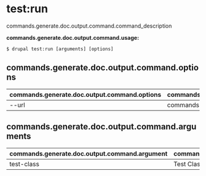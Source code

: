 # test:run
commands.generate.doc.output.command.command_description

**commands.generate.doc.output.command.usage:**
```
$ drupal test:run [arguments] [options] 
```

## commands.generate.doc.output.command.options
commands.generate.doc.output.command.options | commands.generate.doc.output.command.details
-------|-------------
--url | commands.test.run.arguments.url

## commands.generate.doc.output.command.arguments
commands.generate.doc.output.command.argument | commands.generate.doc.output.command.details
---------|-------------
test-class | Test Class

